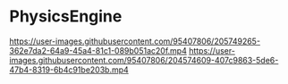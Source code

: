 # PhysicsEngine

https://user-images.githubusercontent.com/95407806/205749265-362e7da2-64a9-45a4-81c1-089b051ac20f.mp4
https://user-images.githubusercontent.com/95407806/204574609-407c9863-5de6-47b4-8319-6b4c91be203b.mp4
